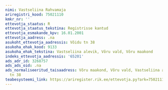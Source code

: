 ```yaml
---
nimi: Vastseliina Rahvamaja
ariregistri_kood: 75021110
kmkr_nr: ''
ettevotja_staatus: R
ettevotja_staatus_tekstina: Registrisse kantud
ettevotja_esmakande_kpv: 16.01.2001
ettevotja_aadress: .na
asukoht_ettevotja_aadressis: Võidu tn 38
asukoha_ehak_kood: 9133
asukoha_ehak_tekstina: Vastseliina alevik, Võru vald, Võru maakond
indeks_ettevotja_aadressis: '65201'
ads_adr_id: 3268757
ads_ads_oid: .na
ads_normaliseeritud_taisaadress: Võru maakond, Võru vald, Vastseliina alevik, Võidu
  tn 38
teabesysteemi_link: https://ariregister.rik.ee/ettevotja.py?ark=75021110&ref=rekvisiidid
---
```

